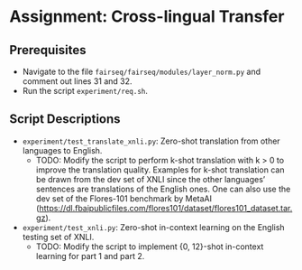 # Assignment: Cross-lingual Transfer

## Prerequisites
- Navigate to the file `fairseq/fairseq/modules/layer_norm.py` and comment out lines 31 and 32.
- Run the script `experiment/req.sh`.

## Script Descriptions
- `experiment/test_translate_xnli.py`: Zero-shot translation from other languages to English.
  - TODO: Modify the script to perform k-shot translation with k > 0 to improve the translation quality. Examples for k-shot translation can be drawn from the dev set of XNLI since the other languages’ sentences are translations of the English ones. One can also use the dev set of the Flores-101 benchmark by MetaAI (https://dl.fbaipublicfiles.com/flores101/dataset/flores101_dataset.tar.gz).
- `experiment/test_xnli.py`: Zero-shot in-context learning on the English testing set of XNLI.
  - TODO: Modify the script to implement {0, 12}-shot in-context learning for part 1 and part 2.

